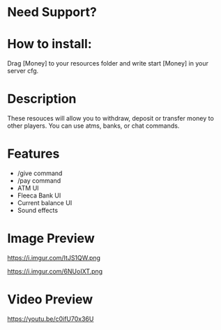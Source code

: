 # Need Support?

# How to install:
Drag [Money] to your resources folder and write start [Money] in your server cfg.

# Description
These resouces will allow you to withdraw, deposit or transfer money to other players. You can use atms, banks, or chat commands.

# Features
* /give command
* /pay command
* ATM UI
* Fleeca Bank UI
* Current balance UI
* Sound effects

# Image Preview
https://i.imgur.com/ItJS1QW.png

https://i.imgur.com/6NUoIXT.png

# Video Preview
https://youtu.be/c0ifU70x36U
